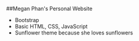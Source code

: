 ##Megan Phan's Personal Website
- Bootstrap
- Basic HTML, CSS, JavaScript
- Sunflower theme because she loves sunflowers
